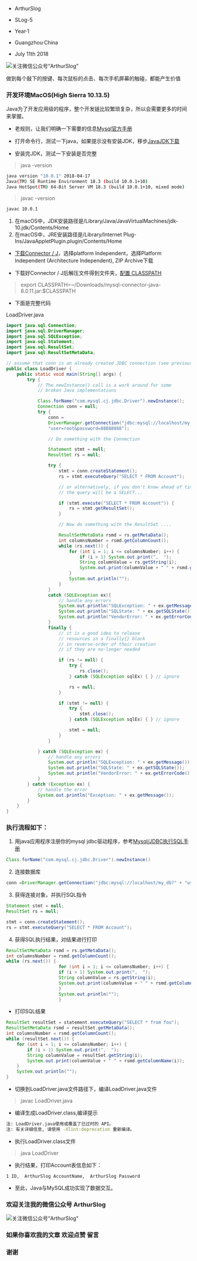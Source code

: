 * ArthurSlog
* SLog-5
* Year·1

* Guangzhou·China
* July 11th 2018

![关注微信公众号“ArthurSlog”](https://github.com/BlessedChild/LogofAxu/blob/master/images/icon_128.jpg?raw=true "微信扫描二维码，关注我的公众号")

做到每个敲下的按键、每次鼠标的点击、每次手机屏幕的触碰，都能产生价值

### 开发环境MacOS(High Sierra 10.13.5)

Java为了开发应用级的程序，整个开发链比较繁琐复杂，所以会需要更多的时间来掌握。

* 老规则，让我们明确一下需要的信息[Mysql官方手册](https://dev.mysql.com/doc/connector-j/8.0/en/connector-j-usagenotes-connect-drivermanager.html)

* 打开命令行，测试一下java，如果提示没有安装JDK，移步[JavaJDK下载](https://www.oracle.com/technetwork/java/javase/downloads/jdk10-downloads-4416644.html)

* 安装完JDK，测试一下安装是否完整

> java -version

``` bash
java version "10.0.1" 2018-04-17
Java(TM) SE Runtime Environment 18.3 (build 10.0.1+10)
Java HotSpot(TM) 64-Bit Server VM 18.3 (build 10.0.1+10, mixed mode)
```

> javac -version

``` bash
javac 10.0.1
```

1. 在macOS中，JDK安装路径是/Library/Java/JavaVirtualMachines/jdk-10.jdk/Contents/Home
2. 在macOS中，JRE安装路径是/Library/Internet Plug-Ins/JavaAppletPlugin.plugin/Contents/Home


* [下载Connector / J](https://dev.mysql.com/downloads/connector/j/)，选择platform Independent，选择Platform Independent (Architecture Independent), ZIP Archive下载

* 下载好Connector / J后解压文件得到文件夹，[配置 CLASSPATH](https://dev.mysql.com/doc/connector-j/8.0/en/connector-j-installing-classpath.html)

> export CLASSPATH=~/Downloads/mysql-connector-java-8.0.11.jar:$CLASSPATH

* 下面是完整代码

LoadDriver.java
``` java
import java.sql.Connection;
import java.sql.DriverManager;
import java.sql.SQLException;
import java.sql.Statement;
import java.sql.ResultSet;
import java.sql.ResultSetMetaData;

// assume that conn is an already created JDBC connection (see previous examples)
public class LoadDriver {
    public static void main(String[] args) {
        try {
            // The newInstance() call is a work around for some
            // broken Java implementations

            Class.forName("com.mysql.cj.jdbc.Driver").newInstance();
            Connection conn = null;
            try {
                conn =
                DriverManager.getConnection("jdbc:mysql://localhost/my_db?" +
                "user=root&password=88888888");

                // Do something with the Connection

                Statement stmt = null;
                ResultSet rs = null;

                try {
                    stmt = conn.createStatement();
                    rs = stmt.executeQuery("SELECT * FROM Account");

                    // or alternatively, if you don't know ahead of time that
                    // the query will be a SELECT...

                    if (stmt.execute("SELECT * FROM Account")) {
                        rs = stmt.getResultSet();
                    }

                    // Now do something with the ResultSet ....

                    ResultSetMetaData rsmd = rs.getMetaData();
                    int columnsNumber = rsmd.getColumnCount();
                    while (rs.next()) {
                        for (int i = 1; i <= columnsNumber; i++) {
                            if (i > 1) System.out.print(",  ");
                            String columnValue = rs.getString(i);
                            System.out.print(columnValue + " " + rsmd.getColumnName(i));
                        }
                        System.out.println("");
                    }
                }
                catch (SQLException ex){
                    // handle any errors
                    System.out.println("SQLException: " + ex.getMessage());
                    System.out.println("SQLState: " + ex.getSQLState());
                    System.out.println("VendorError: " + ex.getErrorCode());
                }
                finally {
                    // it is a good idea to release
                    // resources in a finally{} block
                    // in reverse-order of their creation
                    // if they are no-longer needed

                    if (rs != null) {
                        try {
                            rs.close();
                        } catch (SQLException sqlEx) { } // ignore

                        rs = null;
                    }

                    if (stmt != null) {
                        try {
                            stmt.close();
                        } catch (SQLException sqlEx) { } // ignore

                        stmt = null;
                    }
                }

            } catch (SQLException ex) {
                // handle any errors
                System.out.println("SQLException: " + ex.getMessage());
                System.out.println("SQLState: " + ex.getSQLState());
                System.out.println("VendorError: " + ex.getErrorCode());
            }
        } catch (Exception ex) {
            // handle the error
            System.out.println("Exception: " + ex.getMessage());
        }
    }
}
```

### 执行流程如下：

1. 用java应用程序注册你的mysql jdbc驱动程序，参考[Mysql/JDBC执行SQL手册](https://dev.mysql.com/doc/connector-j/8.0/en/connector-j-usagenotes-statements.html)

``` java
Class.forName("com.mysql.cj.jdbc.Driver").newInstance()
```

2. 连接数据库

``` java
conn =DriverManager.getConnection("jdbc:mysql://localhost/my_db?" + "user=root&password=88888888")
```

3. 获得连接对象，并执行SQL指令

``` java
Statement stmt = null;
ResultSet rs = null;

stmt = conn.createStatement();
rs = stmt.executeQuery("SELECT * FROM Account");
```

4. 获得SQL执行结果，对结果进行打印

``` java
ResultSetMetaData rsmd = rs.getMetaData();
int columnsNumber = rsmd.getColumnCount();
while (rs.next()) {
                    for (int i = 1; i <= columnsNumber; i++) {
                    if (i > 1) System.out.print(",  ");
                    String columnValue = rs.getString(i);
                    System.out.print(columnValue + " " + rsmd.getColumnName(i));
                    }
                    System.out.println("");
                    }
```

* 打印SQL结果

``` java
ResultSet resultSet = statement.executeQuery("SELECT * from foo");
ResultSetMetaData rsmd = resultSet.getMetaData();
int columnsNumber = rsmd.getColumnCount();
while (resultSet.next()) {
    for (int i = 1; i <= columnsNumber; i++) {
        if (i > 1) System.out.print(",  ");
        String columnValue = resultSet.getString(i);
        System.out.print(columnValue + " " + rsmd.getColumnName(i));
    }
    System.out.println("");
}
```

* 切换到LoadDriver.java文件路径下，编译LoadDriver.java文件

> javac LoadDriver.java

* 编译生成LoadDriver.class,编译提示

``` bash
注: LoadDriver.java使用或覆盖了已过时的 API。
注: 有关详细信息, 请使用 -Xlint:deprecation 重新编译。
```

* 执行LoadDriver.class文件

> java LoadDriver

* 执行结果，打印Account表信息如下：

```
1 ID,  ArthurSlog AccountName,  ArthurSlog Password
```


* 至此，Java与MySQL成功实现了数据交互。

### 欢迎关注我的微信公众号 ArthurSlog

![关注微信公众号“ArthurSlog”](https://github.com/BlessedChild/LogofAxu/blob/master/images/icon_128.jpg?raw=true "微信扫描二维码，关注我的公众号")

### 如果你喜欢我的文章 欢迎点赞 留言
### 谢谢